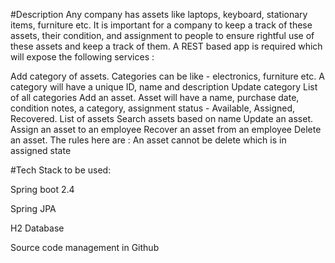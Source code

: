 #Description
Any company has assets like laptops, keyboard, stationary items, furniture etc. It is important for a company to keep a track of these assets, their condition,
and assignment to people to ensure rightful use of these assets and keep a track of them.  A REST based app is required which will expose the following services :

Add category of assets. Categories can be like - electronics, furniture etc. A category will have a unique ID, name and description
Update category 
List of all categories 
Add an asset. Asset will have a name, purchase date, condition notes, a category, assignment status - Available, Assigned, Recovered. 
List of assets
Search assets based on name 
Update an asset. 
Assign an asset to an employee 
Recover an asset from an employee 
Delete an asset.  The rules here are : An asset cannot be delete which is in assigned state 


#Tech Stack to be used:

Spring boot 2.4 

Spring JPA

H2 Database 

Source code management in Github 